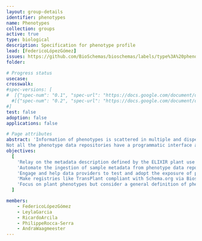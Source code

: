 ```yaml
---
layout: group-details
identifier: phenotypes
name: Phenotypes
collection: groups
active: true
type: biological
description: Specification for phenotype profile
lead: [FedericoLópezGómez]
issues: https://github.com/BioSchemas/bioschemas/labels/type%3A%20phenotypes
folder:

# Progress status
usecase:
crosswalk:
#spec-versions: [
#  [{"spec-num": "0.1", "spec-url": "https://docs.google.com/document/d/1kQE3lixvBjBiZ8X3I1Mi44c3dcdgf4SshoGdNX5-_TE"}]#,
  #[{"spec-num": "0.2", "spec-url": "https://docs.google.com/document/d/1fn-of4cxGJLYiw1G3-KepZsIE0Ptq4GSx-h3jPmvdvc"}]
#]
test: false
adoption: false
applications: false

# Page attributes
abstract: 'Information of phenotypes is scattered in multiple and disperse samples data repositories.
Not all the phenotype data repositories have a programmatic interface and the existing variety of programmatic interfaces are diverse and changeable.'
objectives:
  [
    'Relay on the metadata description defined by the ELIXIR plant use case and the IMPC mouse phenotype use case',
    'Automate the ingestion of sample metadata from phenotype data repositories into registries via Bioschemas.',
    'Engage and help data providers to test and adopt the exposure of phenotype metadata with Schema.org via Bioschemas.',
    'Make registries like TransPlant compliant with Schema.org via Bioschemas.',
    'Focus on plant phenotypes but consider a general definition of phenotype taking into account different types of phenotypes. eg. biomedical phenotypes, mouse phenotypes, ...'
  ]

members:
    - FedericoLópezGómez
    - LeylaGarcia
    - RicardoArcila
    - PhilippeRocca-Serra
    - AndraWaagmeester
---
```

